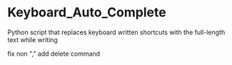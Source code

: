 # Keyboard_Auto_Complete
Python script that replaces keyboard written shortcuts with the full-length text while writing

fix non ","
add delete command 
